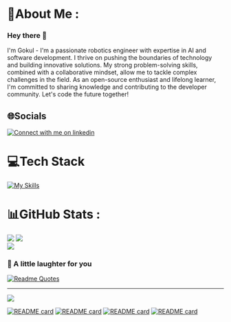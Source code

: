 # 💫About Me :
### Hey there 👋
I'm Gokul - I'm a passionate robotics engineer with expertise in AI and software development. I thrive on pushing the boundaries of technology and building innovative solutions. My strong problem-solving skills, combined with a collaborative mindset, allow me to tackle complex challenges in the field. As an open-source enthusiast and lifelong learner, I'm committed to sharing knowledge and contributing to the developer community. Let's code the future together!
## 🌐Socials
<div>
<a href="https://www.linkedin.com/in/g-o-k-u-l">
<img src="https://skillicons.dev/icons?i=linkedin&theme=dark" alt="Connect with me on linkedin" >
</a></div>


# 💻Tech Stack
[![My Skills](https://skillicons.dev/icons?i=c,cs,cpp,java,python,r,ros,matlab,linux,latex,nodejs,mysql,pytorch,tensorflow,arduino,raspberrypi&theme=dark&perline=17)](https://skillicons.dev)

# 📊GitHub Stats :

![](https://github-readme-stats-jet-eight-42.vercel.app/api?username=Gokulsrinivas98&theme=city_light&hide_border=false&include_all_commits=true&count_private=falsee&rank_icon=github&line_height=28)
![](https://github-readme-stats-gokulsrinivas98.vercel.app/api/top-langs/?username=Gokulsrinivas98&theme=city_light&hide_border=false&include_all_commits=true&count_private=true&layout=compact&langs_count=10&size_weight=0.5&count_weight=0.5&exclude_repo=github-readme-stats&hide=Makefile&card_width=390)<br/>
![](https://github-readme-streak-stats.herokuapp.com/?user=Gokulsrinivas98&theme=city_light&hide_border=false&card_width=1004)


### 🙊 A little laughter for you
[![Readme Quotes](https://dev-humor.vercel.app/api?type=horizontal&theme=dark)](https://github.com/piyushsuthar/github-readme-quotes)

---
[![](https://visitcount.itsvg.in/api?id=Gokulsrinivas98&icon=5&color=12)](https://visitcount.itsvg.in)

[![README card](https://github-readme-stats-jet-eight-42.vercel.app/api/pin/?username=Gokulsrinivas98&repo=Vision-Based-Manipulation)](https://github.com/Gokulsrinivas98/Vision-Based-Manipulation/)
[![README card](https://github-readme-stats-jet-eight-42.vercel.app/api/pin/?username=Gokulsrinivas98&repo=CS509-Design-of-Software-Systems)](https://github.com/Gokulsrinivas98/CS509-Design-of-Software-Systems)
[![README card](https://github-readme-stats-jet-eight-42.vercel.app/api/pin/?username=Gokulsrinivas98&repo=CSE539-ML-Project)](https://github.com/Gokulsrinivas98/CSE539-ML-Project)
[![README card](https://github-readme-stats-jet-eight-42.vercel.app/api/pin/?username=Gokulsrinivas98&repo=RBE-Capstone)](https://github.com/Gokulsrinivas98/RBE-Capstone/tree/main)
